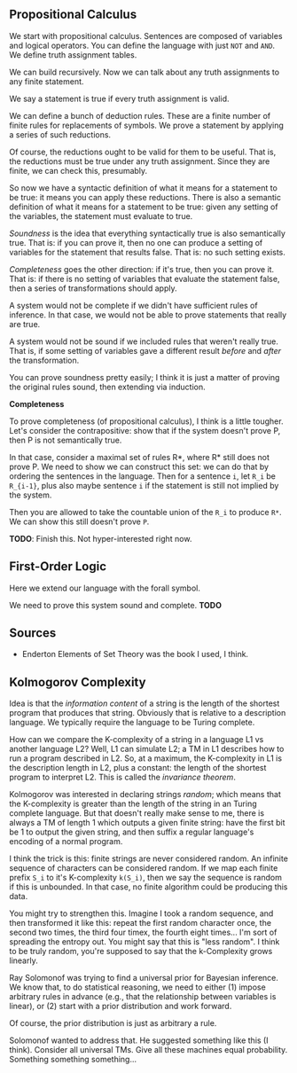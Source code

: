 ## Propositional Calculus

We start with propositional calculus. Sentences are composed of
variables and logical operators. You can define the language with just
`NOT` and `AND`. We define truth assignment tables.

We can build recursively. Now we can talk about any truth assignments
to any finite statement.

We say a statement is true if every truth assignment is valid.

We can define a bunch of deduction rules. These are a finite number of
finite rules for replacements of symbols. We prove a statement by
applying a series of such reductions.

Of course, the reductions ought to be valid for them to be
useful. That is, the reductions must be true under any truth
assignment. Since they are finite, we can check this, presumably.

So now we have a syntactic definition of what it means for a statement
to be true: it means you can apply these reductions. There is also a
semantic definition of what it means for a statement to be true: given
any setting of the variables, the statement must evaluate to true.

*Soundness* is the idea that everything syntactically true is also
semantically true. That is: if you can prove it, then no one can
produce a setting of variables for the statement that results
false. That is: no such setting exists.

*Completeness* goes the other direction: if it's true, then you can
prove it. That is: if there is no setting of variables that evaluate
the statement false, then a series of transformations should apply.

A system would not be complete if we didn't have sufficient rules of
inference. In that case, we would not be able to prove statements that
really are true.

A system would not be sound if we included rules that weren't really
true. That is, if some setting of variables gave a different result
*before* and *after* the transformation.

You can prove soundness pretty easily; I think it is just a matter of
proving the original rules sound, then extending via induction.

**Completeness**

To prove completeness (of propositional calculus), I think is a little
tougher. Let's consider the contrapositive: show that if the system
doesn't prove P, then P is not semantically true.

In that case, consider a maximal set of rules R\*, where R\* still
does not prove P. We need to show we can construct this set: we can do
that by ordering the sentences in the language. Then for a sentence
`i`, let `R_i` be `R_{i-1}`, plus also maybe sentence `i` if the
statement is still not implied by the system.

Then you are allowed to take the countable union of the `R_i` to
produce `R*`. We can show this still doesn't prove `P`.

**TODO**: Finish this. Not hyper-interested right now.

## First-Order Logic

Here we extend our language with the forall symbol.

We need to prove this system sound and complete. **TODO**

## Sources

* Enderton Elements of Set Theory was the book I used, I think.

## Kolmogorov Complexity

Idea is that the *information content* of a string is the length of
the shortest program that produces that string. Obviously that is
relative to a description language. We typically require the language
to be Turing complete.

How can we compare the K-complexity of a string in a language L1 vs
another language L2? Well, L1 can simulate L2; a TM in L1 describes
how to run a program described in L2. So, at a maximum, the
K-complexity in L1 is the description length in L2, plus a constant:
the length of the shortest program to interpret L2. This is called the
*invariance theorem*.

Kolmogorov was interested in declaring strings *random*; which means
that the K-complexity is greater than the length of the string in an
Turing complete language. But that doesn't really make sense to me,
there is always a TM of length 1 which outputs a given finite string:
have the first bit be 1 to output the given string, and then suffix a
regular language's encoding of a normal program.

I think the trick is this: finite strings are never considered
random. An infinite sequence of characters can be considered
random. If we map each finite prefix `S_i` to it's K-complexity
`k(S_i)`, then we say the sequence is random if this is unbounded. In
that case, no finite algorithm could be producing this data.

You might try to strengthen this. Imagine I took a random sequence,
and then transformed it like this: repeat the first random character
once, the second two times, the third four timex, the fourth eight
times... I'm sort of spreading the entropy out. You might say that
this is "less random". I think to be truly random, you're supposed to
say that the k-Complexity grows linearly.

Ray Solomonof was trying to find a universal prior for Bayesian
inference. We know that, to do statistical reasoning, we need to
either (1) impose arbitrary rules in advance (e.g., that the
relationship between variables is linear), or (2) start with a prior
distribution and work forward.

Of course, the prior distribution is just as arbitrary a rule.

Solomonof wanted to address that. He suggested something like this (I
think). Consider all universal TMs. Give all these machines equal
probability. Something something something...
